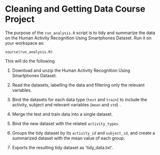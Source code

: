 # Cleaning and Getting Data Course Project

The purpose of the `run_analysis.R` script is to tidy and summarize the data on the Human Activity Recognition Using Smartphones Dataset. Run it on your workspace as:

`source(run_analysis.R)`

This will do the following

1. Download and unzip the Human Activity Recognition Using Smartphones Dataset.

2. Read the datasets, labelling the data and filtering only the relevant variables.

3. Bind the datasets for each data type (`test` and `train`) to include the activity, subject and relevant variables (`mean` and `std`) .

4. Merge the test and train data into a single dataset.

7. Bind the new dataset with the related `activity_types`.

8. Groups the tidy dataset by its `activity_id` and `subject_id`, and create a summarized dataset with the mean value of each group.

9. Exports the resulting tidy dataset as 'tidy_data.txt'.